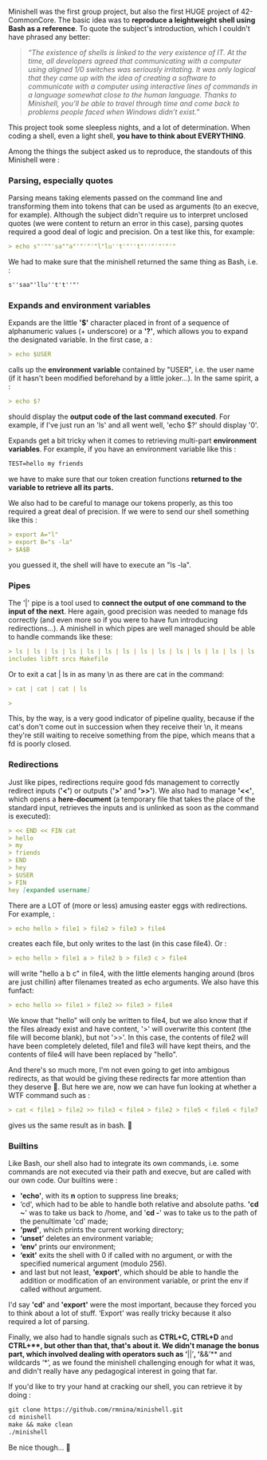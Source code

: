 Minishell was the first group project, but also the first HUGE project of 42-CommonCore. The basic idea was to **reproduce a leightweight shell using Bash as a reference**. To quote the subject's introduction, which I couldn't have phrased any better:

> *“The existence of shells is linked to the very existence of IT.
At the time, all developers agreed that communicating with a computer using aligned 1/0 switches was seriously irritating.
It was only logical that they came up with the idea of creating a software to communicate with a computer using interactive lines of commands in a language somewhat close to the human language.
Thanks to Minishell, you’ll be able to travel through time and come back to problems people faced when Windows didn’t exist.”*
> 

This project took some sleepless nights, and a lot of determination. When coding a shell, even a light shell, **you have to think about EVERYTHING**.

Among the things the subject asked us to reproduce, the standouts of this Minishell were :

### Parsing, especially quotes

Parsing means taking elements passed on the command line and transforming them into tokens that can be used as arguments (to an execve, for example). Although the subject didn't require us to interpret unclosed quotes (we were content to return an error in this case), parsing quotes required a good deal of logic and precision. On a test like this, for example:

```markdown
> echo s"'""'sa""a"'"'"'"l"lu''t'"''t"''"'"'"'"
```

We had to make sure that the minishell returned the same thing as Bash, i.e. :

```markdown
s''saa"'llu''t't''"'
```

### Expands and environment variables

Expands are the little **'$'** character placed in front of a sequence of alphanumeric values (+ underscore) or a **'?'**, which allows you to expand the designated variable. In the first case, a :

```markdown
> echo $USER
```

calls up the **environment variable** contained by "USER", i.e. the user name (if it hasn't been modified beforehand by a little joker...). In the same spirit, a :

```markdown
> echo $?
```

should display the **output code of the last command executed**. For example, if I've just run an 'ls' and all went well, 'echo $?' should display '0'.

Expands get a bit tricky when it comes to retrieving multi-part **environment variables**. For example, if you have an environment variable like this :

```markdown
TEST=hello my friends
```

we have to make sure that our token creation functions **returned to the variable to retrieve all its parts.**

We also had to be careful to manage our tokens properly, as this too required a great deal of precision. If we were to send our shell something like this :

```markdown
> export A="l"
> export B="s -la"
> $A$B
```

you guessed it, the shell will have to execute an "ls -la".

### Pipes

The '|' pipe is a tool used to **connect the output of one command to the input of the next**. Here again, good precision was needed to manage fds correctly (and even more so if you were to have fun introducing redirections...). A minishell in which pipes are well managed should be able to handle commands like these:

```markdown
> ls | ls | ls | ls | ls | ls | ls | ls | ls | ls | ls | ls | ls | ls | ls | ls | ls | ls | ls | ls | ls | ls | ls | ls | ls | ls | ls | ls | ls | ls | ls | ls | ls | ls | ls | ls | ls | ls | ls | ls | ls | ls | ls | ls | ls | ls | ls | ls | ls | ls | ls | ls | ls | ls | ls | ls | ls | ls | ls | ls | ls | ls | ls | ls | ls | ls | ls | ls | ls | ls | ls | ls | ls | ls | ls | ls | ls | ls | ls | ls | ls | ls | ls | ls | ls | ls | ls | ls | ls | ls | ls | ls | ls | ls | ls | ls | ls | ls | ls | ls | ls | ls | ls | ls | ls | ls | ls | ls | ls | ls | ls | ls | ls | ls | ls | ls | ls | ls | ls | ls | ls | ls | ls | ls | ls | ls | ls | ls | ls | ls | ls | ls | ls | ls | ls | ls | ls | ls | ls | ls | ls | ls | ls | ls | ls | ls | ls | ls | ls | ls | ls | ls | ls | ls | ls | ls | ls | ls | ls | ls | ls | ls | ls | ls | ls | ls | ls | ls | ls | ls
includes libft srcs Makefile
```

Or to exit a cat | ls in as many \n as there are cat in the command:

```markdown
> cat | cat | cat | ls

>
```

This, by the way, is a very good indicator of pipeline quality, because if the cat's don't come out in succession when they receive their \n, it means they're still waiting to receive something from the pipe, which means that a fd is poorly closed.

### Redirections

Just like pipes, redirections require good fds management to correctly redirect inputs (**'<'**) or outputs (**'>'** and **'>>'**). We also had to manage **'<<'**, which opens a **here-document** (a temporary file that takes the place of the standard input, retrieves the inputs and is unlinked as soon as the command is executed):

```markdown
> << END << FIN cat
> hello
> my
> friends
> END
> hey
> $USER
> FIN
hey [expanded username]
```

There are a LOT of (more or less) amusing easter eggs with redirections. For example, :

```markdown
> echo hello > file1 > file2 > file3 > file4
```

creates each file, but only writes to the last (in this case file4). Or :

```markdown
> echo hello > file1 a > file2 b > file3 c > file4
```

will write "hello a b c" in file4, with the little elements hanging around (bros are just chillin) after filenames treated as echo arguments. We also have this funfact:

```markdown
> echo hello >> file1 > file2 >> file3 > file4
```

We know that "hello" will only be written to file4, but we also know that if the files already exist and have content, '>' will overwrite this content (the file will become blank), but not '>>'. In this case, the contents of file2 will have been completely deleted, file1 and file3 will have kept theirs, and the contents of file4 will have been replaced by "hello".

And there's so much more, I'm not even going to get into ambigous redirects, as that would be giving these redirects far more attention than they deserve 🙂. But here we are, now we can have fun looking at whether a WTF command such as :

```markdown
> cat < file1 > file2 >> file3 < file4 > file2 > file5 < file6 < file7 >> file1 > file4 < file3 >> file2 >> file6
```

gives us the same result as in bash. 🙂

### Builtins

Like Bash, our shell also had to integrate its own commands, i.e. some commands are not executed via their path and execve, but are called with our own code. Our builtins were :

- **'echo'**, with its **n** option to suppress line breaks;
- ‘cd', which had to be able to handle both relative and absolute paths. **'cd ~**' was to take us back to /home, and '**cd -**' was to take us to the path of the penultimate 'cd' made;
- **‘pwd'**, which prints the current working directory;
- **‘unset’** deletes an environment variable;
- **‘env'** prints our environment;
- **‘exit'** exits the shell with 0 if called with no argument, or with the specified numerical argument (modulo 256).
- and last but not least, **'export'**, which should be able to handle the addition or modification of an environment variable, or print the env if called without argument.

I'd say **'cd'** and **'export'** were the most important, because they forced you to think about a lot of stuff. ‘Export' was really tricky because it also required a lot of parsing.

Finally, we also had to handle signals such as **CTRL+C, CTRL+D** and **CTRL+\**, but other than that, that's about it. We didn't manage the bonus part, which involved dealing with operators such as ‘**||’**, ‘**&&’** and wildcards ‘*’, as we found the minishell challenging enough for what it was, and didn't really have any pedagogical interest in going that far.

If you'd like to try your hand at cracking our shell, you can retrieve it by doing :

```markdown
git clone https://github.com/rmnina/minishell.git
cd minishell
make && make clean
./minishell
```

Be nice though… 🙂
